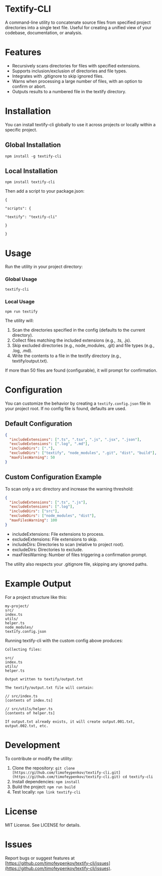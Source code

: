 # Textify-CLI

A command-line utility to concatenate source files from specified project directories into a single text file. Useful for creating a unified view of your codebase, documentation, or analysis.

# Features

- Recursively scans directories for files with specified extensions.
- Supports inclusion/exclusion of directories and file types.
- Integrates with .gitignore to skip ignored files.
- Warns when processing a large number of files, with an option to confirm or abort.
- Outputs results to a numbered file in the textify directory.

# Installation

You can install textify-cli globally to use it across projects or locally within a specific project.

## Global Installation

`npm install -g textify-cli`

## Local Installation

`npm install textify-cli`

Then add a script to your package.json:

```
{

"scripts": {

"textify": "textify-cli"

}

}
```

# Usage

Run the utility in your project directory:

### Global Usage

`textify-cli`

### Local Usage

`npm run textify`

The utility will:

1. Scan the directories specified in the config (defaults to the current directory).
2. Collect files matching the included extensions (e.g., .ts, .js).
3. Skip excluded directories (e.g., node_modules, .git) and file types (e.g., .log, .md).
4. Write the contents to a file in the textify directory (e.g., textify/output.txt).

If more than 50 files are found (configurable), it will prompt for confirmation.

# Configuration

You can customize the behavior by creating a `textify.config.json` file in your project root. If no config file is found, defaults
are used.

## Default Configuration

```json
{
  "includeExtensions": [".ts", ".tsx", ".js", ".jsx", ".json"],
  "excludeExtensions": [".log", ".md"],
  "includeDirs": ["."],
  "excludeDirs": ["textify", "node_modules", ".git", "dist", "build"],
  "maxFilesWarning": 50
}
```

## Custom Configuration Example

To scan only a src directory and increase the warning threshold:

```json
{
  "includeExtensions": [".ts", ".js"],
  "excludeExtensions": [".log"],
  "includeDirs": ["src"],
  "excludeDirs": ["node_modules", "dist"],
  "maxFilesWarning": 100
}
```

- includeExtensions: File extensions to process.
- excludeExtensions: File extensions to skip.
- includeDirs: Directories to scan (relative to project root).
- excludeDirs: Directories to exclude.
- maxFilesWarning: Number of files triggering a confirmation prompt.

The utility also respects your .gitignore file, skipping any ignored paths.

# Example Output

For a project structure like this:

```text
my-project/
src/
index.ts
utils/
helper.ts
node_modules/
textify.config.json
```

Running textify-cli with the custom config above produces:

```text
Collecting files:

src/
index.ts
utils/
helper.ts

Output written to textify/output.txt

The textify/output.txt file will contain:

// src/index.ts
[contents of index.ts]

// src/utils/helper.ts
[contents of helper.ts]

If output.txt already exists, it will create output.001.txt, output.002.txt, etc.
```

# Development

To contribute or modify the utility:

1. Clone the repository: `git clone [https://github.com/timofeypenkov/textify-cli.git](https://github.com/timofeypenkov/textify-cli.git) cd textify-cli`
2. Install dependencies: `npm install`
3. Build the project: `npm run build`
4. Test locally: `npm link textify-cli`

# License

MIT License. See LICENSE for details.

# Issues

Report bugs or suggest features at [https://github.com/timofeypenkov/textify-cli/issues](https://github.com/timofeypenkov/textify-cli/issues).
